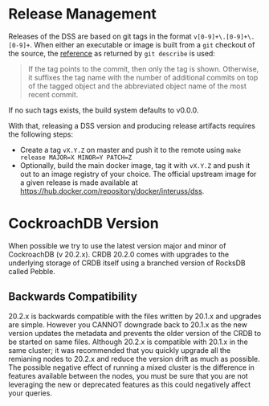 # Release Management

Releases of the DSS are based on git tags in the format `v[0-9]+\.[0-9]+\.[0-9]+`.
When either an executable or image is built from a `git` checkout of the source, the [reference](https://git-scm.com/docs/git-describe#:~:text=If%20the%20tag%20points%20to%20the%20commit%2C%20then%20only%20the%20tag%20is%20shown.%20Otherwise%2C%20it%20suffixes%20the%20tag%20name%20with%20the%20number%20of%20additional%20commits%20on%20top%20of%20the%20tagged%20object%20and%20the%20abbreviated%20object%20name%20of%20the%20most%20recent%20commit.)
as returned by `git describe` is used:
> If the tag points to the commit, then only the tag is shown. Otherwise, it suffixes the tag name with the number of additional commits on top of the tagged object and the abbreviated object name of the most recent commit.

If no such tags exists, the build system defaults to v0.0.0.

With that, releasing a DSS version and producing release artifacts requires the following steps:
* Create a tag `vX.Y.Z` on master and push it to the remote using `make release MAJOR=X MINOR=Y PATCH=Z`
* Optionally, build the main docker image, tag it with `vX.Y.Z` and push it out to an image registry of your choice. The official upstream image for a given release is made available at https://hub.docker.com/repository/docker/interuss/dss.

# CockroachDB Version

When possible we try to use the latest version major and minor of CockroachDB (v 20.2.x). CRDB 20.2.0 comes with upgrades to the underlying storage of CRDB itself using a branched version of RocksDB called Pebble.

## Backwards Compatibility

20.2.x is backwards compatible with the files written by 20.1.x and upgrades are simple. However you CANNOT downgrade back to 20.1.x as the new version updates the metadata and prevents the older version of the CRDB to be started on same files. Although 20.2.x is compatible with 20.1.x in the same cluster; it was recommended that you quickly upgrade all the remianing nodes to 20.2.x and reduce the version drift as much as possible. The possible negative effect of running a mixed cluster is the difference in features available between the nodes, you must be sure that you are not leveraging the new or deprecated features as this could negatively affect your queries.

